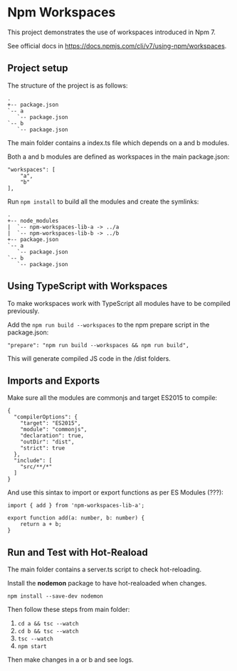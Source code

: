 # Npm Workspaces

This project demonstrates the use of workspaces introduced in Npm 7.

See official docs in https://docs.npmjs.com/cli/v7/using-npm/workspaces.

## Project setup

The structure of the project is as follows:

```
.
+-- package.json
`-- a
   `-- package.json
`-- b
   `-- package.json
```

The main folder contains a index.ts file which depends on a and b modules.

Both a and b modules are defined as workspaces in the main package.json:

```
"workspaces": [
    "a",
    "b"
],
```

Run `npm install` to build all the modules and create the symlinks:

```
.
+-- node_modules
|  `-- npm-workspaces-lib-a -> ../a
|  `-- npm-workspaces-lib-b -> ../b
+-- package.json
`-- a
   `-- package.json
`-- b
   `-- package.json
```

## Using TypeScript with Workspaces

To make workspaces work with TypeScript all modules have to be compiled previously.

Add the `npm run build --workspaces` to the npm prepare script in the package.json:

```
"prepare": "npm run build --workspaces && npm run build",
```

This will generate compiled JS code in the /dist folders.

## Imports and Exports

Make sure all the modules are commonjs and target ES2015 to compile:

```
{
  "compilerOptions": {
    "target": "ES2015",
    "module": "commonjs",
    "declaration": true,
    "outDir": "dist",
    "strict": true
  },
  "include": [
    "src/**/*"
  ]
}
```

And use this sintax to import or export functions as per ES Modules (???):

```
import { add } from 'npm-workspaces-lib-a';
```

```
export function add(a: number, b: number) {
    return a + b;
}
```

## Run and Test with Hot-Reaload

The main folder contains a server.ts script to check hot-reloading.

Install the **nodemon** package to have hot-realoaded when changes.

`npm install --save-dev nodemon`

Then follow these steps from main folder:

1. `cd a && tsc --watch`
2. `cd b && tsc --watch`
3. `tsc --watch`
4. `npm start`

Then make changes in a or b and see logs.
